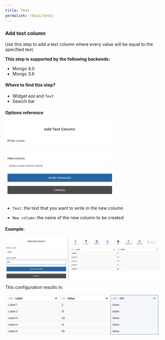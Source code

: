 ```yaml
---
title: Text
permalink: /docs/text/
---
```


### Add text column

Use this step to add a text column where every value will be equal to the
specified text.

**This step is supported by the following backends:**

- Mongo 4.0
- Mongo 3.6

#### Where to find this step?

- Widget `Add` and `Text`
- Search bar

#### Options reference

<img src="../../img/docs/user-interface/text_step_form.jpg" width="350" />

- `Text`: the text that you want to write in the new column

- `New column`: the name of the new column to be created

#### Example:

<img src="../../img/docs/user-interface/text_example_conf.jpg" width="750" />

This configuration results in:

<img src="../../img/docs/user-interface/text_example_result.jpg" width="500" />
